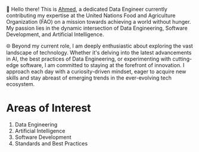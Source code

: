 👋 Hello there! This is [Ahmed](https://ahmed-hassan19.github.io/), a dedicated Data Engineer currently contributing my expertise at the United Nations Food and Agriculture Organization (FAO) on a mission towards achieving a world without hunger. My passion lies in the dynamic intersection of Data Engineering, Software Development, and Artificial Intelligence.

🌐 Beyond my current role, I am deeply enthusiastic about exploring the vast landscape of technology. Whether it's delving into the latest advancements in AI, the best practices of Data Engineering, or experimenting with cutting-edge software, I am committed to staying at the forefront of innovation. I approach each day with a curiosity-driven mindset, eager to acquire new skills and stay abreast of emerging trends in the ever-evolving tech ecosystem.

Areas of Interest
=================

1. Data Engineering
2. Artificial Intelligence
3. Software Development
4. Standards and Best Practices
